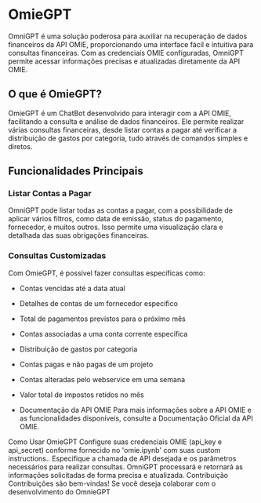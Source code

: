 # OmieGPT

OmniGPT é uma solução poderosa para auxiliar na recuperação de dados financeiros da API OMIE, proporcionando uma interface fácil e intuitiva para consultas financeiras. Com as credenciais OMIE configuradas, OmniGPT permite acessar informações precisas e atualizadas diretamente da API OMIE.

## O que é OmieGPT?

OmieGPT é um ChatBot desenvolvido para interagir com a API OMIE, facilitando a consulta e análise de dados financeiros. Ele permite realizar várias consultas financeiras, desde listar contas a pagar até verificar a distribuição de gastos por categoria, tudo através de comandos simples e diretos.

## Funcionalidades Principais

### Listar Contas a Pagar
OmniGPT pode listar todas as contas a pagar, com a possibilidade de aplicar vários filtros, como data de emissão, status do pagamento, fornecedor, e muitos outros. Isso permite uma visualização clara e detalhada das suas obrigações financeiras.

### Consultas Customizadas
Com OmieGPT, é possível fazer consultas específicas como:
- Contas vencidas até a data atual
- Detalhes de contas de um fornecedor específico
- Total de pagamentos previstos para o próximo mês
- Contas associadas a uma conta corrente específica
- Distribuição de gastos por categoria
- Contas pagas e não pagas de um projeto
- Contas alteradas pelo webservice em uma semana
- Valor total de impostos retidos no mês

- Documentação da API OMIE
Para mais informações sobre a API OMIE e as funcionalidades disponíveis, consulte a Documentação Oficial da API OMIE.

Como Usar OmieGPT
Configure suas credenciais OMIE (api_key e api_secret) conforme fornecido no 'omie.ipynb' com suas custom instructions..
Especifique a chamada de API desejada e os parâmetros necessários para realizar consultas.
OmniGPT processará e retornará as informações solicitadas de forma precisa e atualizada.
Contribuição
Contribuições são bem-vindas! Se você deseja colaborar com o desenvolvimento do OmnieGPT

